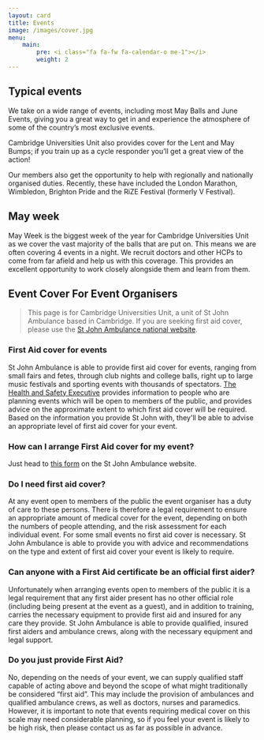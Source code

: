 ```yaml
---
layout: card
title: Events
image: /images/cover.jpg
menu:
    main:
        pre: <i class="fa fa-fw fa-calendar-o me-1"></i>
        weight: 2
---
```


## Typical events

We take on a wide range of events, including most May Balls and June Events, giving you a great way to get in and experience the atmosphere of some of the country’s most exclusive events.

Cambridge Universities Unit also provides cover for the Lent and May Bumps; if you train up as a cycle responder you’ll get a great view of the action!

Our members also get the opportunity to help with regionally and nationally organised duties. Recently, these have included the London Marathon, Wimbledon, Brighton Pride and the RiZE Festival (formerly V Festival).

## May week

May Week is the biggest week of the year for Cambridge Universities Unit as we cover the vast majority of the balls that are put on. This means we are often covering 4 events in a night. We recruit doctors and other HCPs to come from far afield and help us with this coverage. This provides an excellent opportunity to work closely alongside them and learn from them.

## Event Cover For Event Organisers

> This page is for Cambridge Universities Unit, a unit of St John Ambulance based in Cambridge. If you are seeking first aid cover, please use the [St John Ambulance national website](https://www.sja.org.uk/what-we-do/our-first-aid-services/event-first-aid-cover/dips-form/).

### First Aid cover for events

St John Ambulance is able to provide first aid cover for events, ranging from small fairs and fetes, through club nights and college balls, right up to large music festivals and sporting events with thousands of spectators. [The Health and Safety Executive](http://www.hse.gov.uk/) provides information to people who are planning events which will be open to members of the public, and provides advice on the approximate extent to which first aid cover will be required. Based on the information you provide St John with, they'll be able to advise an appropriate level of first aid cover for your event. 

### How can I arrange First Aid cover for my event?

Just head to [this form](https://www.sja.org.uk/what-we-do/our-first-aid-services/event-first-aid-cover/dips-form/) on the St John Ambulance website.


### Do I need first aid cover?

At any event open to members of the public the event organiser has a duty of care to these persons. There is therefore a legal requirement to ensure an appropriate amount of medical cover for the event, depending on both the numbers of people attending, and the risk assessment for each individual event. For some small events no first aid cover is necessary. St John Ambulance is able to provide you with advice and recommendations on the type and extent of first aid cover your event is likely to require.

### Can anyone with a First Aid certificate be an official first aider?

Unfortunately when arranging events open to members of the public it is a legal requirement that any first aider present has no other official role (including being present at the event as a guest), and in addition to training, carries the necessary equipment to provide first aid and insured for any care they provide. St John Ambulance is able to provide qualified, insured first aiders and ambulance crews, along with the necessary equipment and legal support.

### Do you just provide First Aid?

No, depending on the needs of your event, we can supply qualified staff capable of acting above and beyond the scope of what might traditionally be considered “first aid”. This may include the provision of ambulances and qualified ambulance crews, as well as doctors, nurses and paramedics. However, it is important to note that events requiring medical cover on this scale may need considerable planning, so if you feel your event is likely to be high risk, then please contact us as far as possible in advance.
